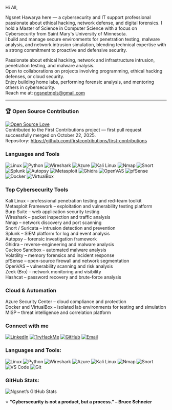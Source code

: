Hi All,

Ngsnet Hawarya here — a cybersecurity and IT support professional passionate about ethical hacking, network defense, and digital forensics. I hold a Master of Science in Computer Science with a focus on Cybersecurity from Saint Mary's University of Minnesota.  
I build and manage secure environments for penetration testing, malware analysis, and network intrusion simulation, blending technical expertise with a strong commitment to proactive and defensive security.

Passionate about ethical hacking, network and infrastructure intrusion, penetration testing, and malware analysis.  
Open to collaborations on projects involving programming, ethical hacking defenses, or cloud security.  
Enjoy building home labs, performing forensic analysis, and mentoring others in cybersecurity.  
Reach me at: ngsnetmpls@gmail.com

---

### 🏆 Open Source Contribution

[![Open Source Love](https://badges.frapsoft.com/os/v1/open-source.svg?v=103)](https://github.com/firstcontributions/first-contributions)  
Contributed to the First Contributions project — first pull request successfully merged on October 22, 2025.  
Repository: https://github.com/firstcontributions/first-contributions


### Languages and Tools

![Linux](https://img.shields.io/badge/Linux-FCC624?logo=linux&logoColor=black)
![Python](https://img.shields.io/badge/Python-3776AB?logo=python&logoColor=white)
![Wireshark](https://img.shields.io/badge/Wireshark-1679A7?logo=wireshark&logoColor=white)
![Azure](https://img.shields.io/badge/Azure-0078D4?logo=microsoftazure&logoColor=white)
![Kali Linux](https://img.shields.io/badge/Kali_Linux-557C94?logo=kalilinux&logoColor=white)
![Nmap](https://img.shields.io/badge/Nmap-4682B4?logo=nmap&logoColor=white)
![Snort](https://img.shields.io/badge/Snort-C00000?logo=snort&logoColor=white)
![Splunk](https://img.shields.io/badge/Splunk-000000?logo=splunk&logoColor=white)
![Autopsy](https://img.shields.io/badge/Autopsy-0057A8?logo=autopsy&logoColor=white)
![Metasploit](https://img.shields.io/badge/Metasploit-0080FF?logo=metasploit&logoColor=white)
![Ghidra](https://img.shields.io/badge/Ghidra-FDDA0D?logo=ghidra&logoColor=black)
![OpenVAS](https://img.shields.io/badge/OpenVAS-5B8C5A?logo=openvas&logoColor=white)
![pfSense](https://img.shields.io/badge/pfSense-212121?logo=pfsense&logoColor=white)
![Docker](https://img.shields.io/badge/Docker-2496ED?logo=docker&logoColor=white)
![VirtualBox](https://img.shields.io/badge/VirtualBox-183A61?logo=virtualbox&logoColor=white)


### Top Cybersecurity Tools

Kali Linux – professional penetration testing and red-team toolkit  
Metasploit Framework – exploitation and vulnerability testing platform  
Burp Suite – web application security testing  
Wireshark – packet inspection and traffic analysis  
Nmap – network discovery and port scanning  
Snort / Suricata – intrusion detection and prevention  
Splunk – SIEM platform for log and event analysis  
Autopsy – forensic investigation framework  
Ghidra – reverse-engineering and malware analysis  
Cuckoo Sandbox – automated malware analysis  
Volatility – memory forensics and incident response  
pfSense – open-source firewall and network segmentation  
OpenVAS – vulnerability scanning and risk analysis  
Zeek (Bro) – network monitoring and visibility  
Hashcat – password recovery and brute-force analysis  


### Cloud & Automation

Azure Security Center – cloud compliance and protection  
Docker and VirtualBox – isolated lab environments for testing and simulation  
MISP – threat intelligence and correlation platform  


### Connect with me
[![LinkedIn](https://img.shields.io/badge/LinkedIn-0A66C2?logo=linkedin&logoColor=white)](https://www.linkedin.com/in/ngsnet-hawarya-68278a255/)
[![TryHackMe](https://img.shields.io/badge/TryHackMe-1F1F1F?logo=tryhackme&logoColor=red)](https://tryhackme.com/p/ngsnetmpls)
[![GitHub](https://img.shields.io/badge/GitHub-181717?logo=github&logoColor=white)](https://github.com/ngsneteri)
[![Email](https://img.shields.io/badge/Email-D14836?logo=gmail&logoColor=white)](mailto:ngsnetmpls@gmail.com)



### Languages and Tools:
![Linux](https://img.shields.io/badge/Linux-FCC624?logo=linux&logoColor=black)
![Python](https://img.shields.io/badge/Python-3776AB?logo=python&logoColor=white)
![Wireshark](https://img.shields.io/badge/Wireshark-1679A7?logo=wireshark&logoColor=white)
![Azure](https://img.shields.io/badge/Azure-0078D4?logo=microsoftazure&logoColor=white)
![Kali Linux](https://img.shields.io/badge/Kali%20Linux-557C94?logo=kalilinux&logoColor=white)
![Nmap](https://img.shields.io/badge/Nmap-4682B4?logo=nmap&logoColor=white)
![Snort](https://img.shields.io/badge/Snort-CC0000?logo=snort&logoColor=white)
![VS Code](https://img.shields.io/badge/VS%20Code-007ACC?logo=visualstudiocode&logoColor=white)
![Git](https://img.shields.io/badge/Git-F05032?logo=git&logoColor=white)


###  GitHub Stats:
![Ngsnet’s GitHub Stats](https://github-readme-stats.vercel.app/api?username=ngsneteri&show_icons=true&theme=tokyonight)


⭐️ **“Cybersecurity is not a product, but a process.” – Bruce Schneier**
